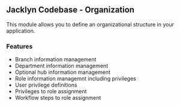 ## Jacklyn Codebase - Organization
This module allows you to define an organizational structure in your application.

### Features
* Branch information management
* Department information management
* Optional hub information management
* Role information managemnt including privileges
* User privilege definitions
* Privileges to role assignment
* Workflow steps to role assignment 
